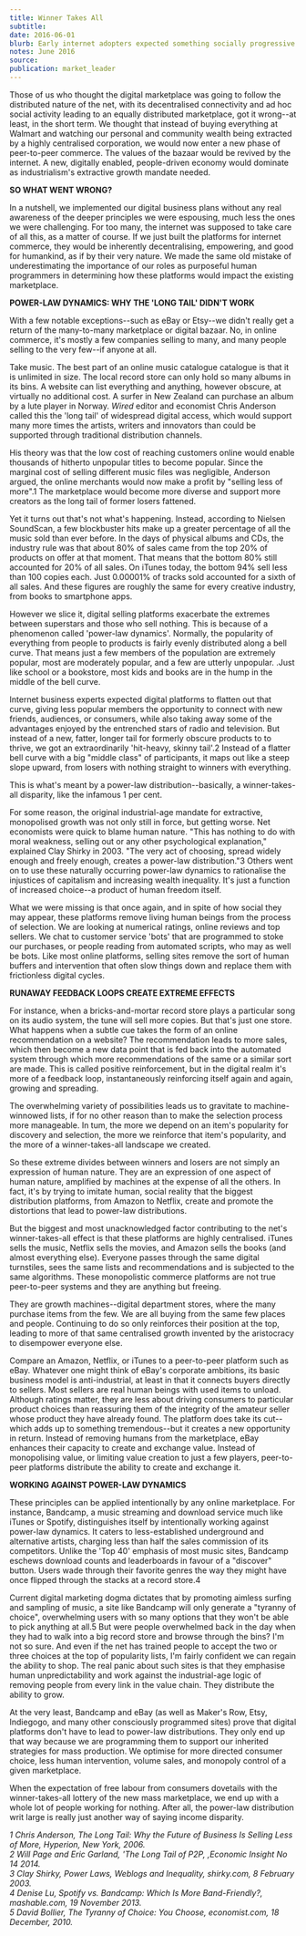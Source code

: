 ```yaml
---
title: Winner Takes All
subtitle: 
date: 2016-06-01
blurb: Early internet adopters expected something socially progressive from the internet and have become disillusioned with what has materialised. Media theorist **Douglas Rushkoff** (inventor of the term 'digital native') describes what went wrong: how the internet, which was expected to become a decentralised force, has become the opposite. Power laws and feedback loops have produced a highly centralised, winner-takes-all automated marketplace, gradually removing humans from the process
notes: June 2016
source: 
publication: market_leader
---
```


Those of us who thought the digital marketplace was going to follow the distributed nature of the net, with its decentralised connectivity and ad hoc social activity leading to an equally distributed marketplace, got it wrong--at least, in the short term. We thought that instead of buying everything at Walmart and watching our personal and community wealth being extracted by a highly centralised corporation, we would now enter a new phase of peer-to-peer commerce. The values of the bazaar would be revived by the internet. A new, digitally enabled, people-driven economy would dominate as industrialism's extractive growth mandate needed.

**SO WHAT WENT WRONG?**

In a nutshell, we implemented our digital business plans without any real awareness of the deeper principles we were espousing, much less the ones we were challenging. For too many, the internet was supposed to take care of all this, as a matter of course. If we just built the platforms for internet commerce, they would be inherently decentralising, empowering, and good for humankind, as if by their very nature. We made the same old mistake of underestimating the importance of our roles as purposeful human programmers in determining how these platforms would impact the existing marketplace.

**POWER-LAW DYNAMICS: WHY THE 'LONG TAIL' DIDN'T WORK**

With a few notable exceptions--such as eBay or Etsy--we didn't really get a return of the many-to-many marketplace or digital bazaar. No, in online commerce, it's mostly a few companies selling to many, and many people selling to the very few--if anyone at all.

Take music. The best part of an online music catalogue catalogue is that it is unlimited in size. The local record store can only hold so many albums in its bins. A website can list everything and anything, however obscure, at virtually no additional cost. A surfer in New Zealand can purchase an album by a lute player in Norway. _Wired_ editor and economist Chris Anderson called this the 'long tail' of widespread digital access, which would support many more times the artists, writers and innovators than could be supported through traditional distribution channels.

His theory was that the low cost of reaching customers online would enable thousands of hitherto unpopular titles to become popular. Since the marginal cost of selling different music files was negligible, Anderson argued, the online merchants would now make a profit by "selling less of more".1 The marketplace would become more diverse and support more creators as the long tail of former losers fattened.

Yet it turns out that's not what's happening. Instead, according to Nielsen SoundScan, a few blockbuster hits make up a greater percentage of all the music sold than ever before. In the days of physical albums and CDs, the industry rule was that about 80% of sales came from the top 20% of products on offer at that moment. That means that the bottom 80% still accounted for 20% of all sales. On iTunes today, the bottom 94% sell Iess than 100 copies each. Just 0.00001% of tracks sold accounted for a sixth of all sales. And these figures are roughly the same for every creative industry, from books to smartphone apps.

However we slice it, digital selling platforms exacerbate the extremes between superstars and those who sell nothing. This is because of a phenomenon called 'power-law dynamics'. Normally, the popularity of everything from people to products is fairly evenly distributed along a bell curve. That means just a few members of the population are extremely popular, most are moderately popular, and a few are utterly unpopular. .Just like school or a bookstore, most kids and books are in the hump in the middle of the bell curve.

Internet business experts expected digital platforms to flatten out that curve, giving less popular members the opportunity to connect with new friends, audiences, or consumers, while also taking away some of the advantages enjoyed by the entrenched stars of radio and television. But instead of a new, fatter, longer tail for formerly obscure products to to thrive, we got an extraordinarily 'hit-heavy, skinny tail'.2 Instead of a flatter bell curve with a big "middle class" of participants, it maps out like a steep slope upward, from losers with nothing straight to winners with everything.

This is what's meant by a power-law distribution--basically, a winner-takes-all disparity, like the infamous 1 per cent.

For some reason, the original industrial-age mandate for extractive, monopolised growth was not only still in force, but getting worse. Net economists were quick to blame human nature. "This has nothing to do with moral weakness, selling out or any other psychological explanation," explained Clay Shirky in 2003. "The very act of choosing, spread widely enough and freely enough, creates a power-law distribution."3 Others went on to use these naturally occurring power-law dynamics to rationalise the injustices of capitalism and increasing wealth inequality. It's just a function of increased choice--a product of human freedom itself.

What we were missing is that once again, and in spite of how social they may appear, these platforms remove living human beings from the process of selection. We are looking at numerical ratings, online reviews and top sellers. We chat to customer service 'bots' that are programmed to stoke our purchases, or people reading from automated scripts, who may as well be bots. Like most online platforms, selling sites remove the sort of human buffers and intervention that often slow things down and replace them with frictionless digital cycles.

**RUNAWAY FEEDBACK LOOPS CREATE EXTREME EFFECTS**

For instance, when a bricks-and-mortar record store plays a particular song on its audio system, the tune will sell more copies. But that's just one store. What happens when a subtle cue takes the form of an online recommendation on a website? The recommendation leads to more sales, which then become a new data point that is fed back into the automated system through which more recommendations of the same or a similar sort are made. This is called positive reinforcement, but in the digital realm it's more of a feedback loop, instantaneously reinforcing itself again and again, growing and spreading.

The overwhelming variety of possibilities leads us to gravitate to machine-winnowed lists, if for no other reason than to make the selection process more manageable. In tum, the more we depend on an item's popularity for discovery and selection, the more we reinforce that item's popularity, and the more of a winner-takes-all landscape we created.

So these extreme divides between winners and losers are not simply an expression of human nature. They are an expression of one aspect of human nature, amplified by machines at the expense of all the others. In fact, it's by trying to imitate human, social reality that the biggest distribution platforms, from Amazon to Netflix, create and promote the distortions that lead to power-law distributions.

But the biggest and most unacknowledged factor contributing to the net's winner-takes-all effect is that these platforms are highly centralised. iTunes sells the music, Netflix sells the movies, and Amazon sells the books (and almost everything else). Everyone passes through the same digital turnstiles, sees the same lists and recommendations and is subjected to the same algorithms. These monopolistic commerce platforms are not true peer-to-peer systems and they are anything but freeing.

They are growth machines--digital department stores, where the many purchase items from the few. We are all buying from the same few places and people. Continuing to do so only reinforces their position at the top, leading to more of that same centralised growth invented by the aristocracy to disempower everyone else.

Compare an Amazon, Netflix, or iTunes to a peer-to-peer platform such as eBay. Whatever one might think of eBay's corporate ambitions, its basic business model is anti-industrial, at least in that it connects buyers directly to sellers. Most seIIers are real human beings with used items to unload. Although ratings matter, they are less about driving consumers to particular product choices than reassuring them of the integrity of the amateur seller whose product they have already found. The platform does take its cut--which adds up to something tremendous--but it creates a new opportunity in return. Instead of removing humans from the marketplace, eBay enhances their capacity to create and exchange value. Instead of monopolising value, or limiting value creation to just a few players, peer-to-peer platforms distribute the ability to create and exchange it.

**WORKING AGAINST POWER-LAW DYNAMICS**

These principles can be applied intentionally by any online marketplace. For instance, Bandcamp, a music streaming and download service much like iTunes or Spotify, distinguishes itself by intentionally working against power-law dynamics. It caters to less-established underground and alternative artists, charging less than half the sales commission of its competitors. Unlike the 'Top 40' emphasis of most music sites, Bandcamp eschews download counts and leaderboards in favour of a "discover" button. Users wade through their favorite genres the way they might have once flipped through the stacks at a record store.4

Current digital marketing dogma dictates that by promoting aimless surfing and sampling of music, a site like Bandcamp will only generate a "tyranny of choice", overwhelming users with so many options that they won't be able to pick anything at all.5 But were people overwhelmed back in the day when they had to walk into a big record store and browse through the bins? I'm not so sure. And even if the net has trained people to accept the two or three choices at the top of popularity lists, I'm fairly confident we can regain the ability to shop. The real panic about such sites is that they emphasise human unpredictability and work against the industrial-age logic of removing people from every link in the value chain. They distribute the ability to grow.

At the very least, Bandcamp and eBay (as well as Maker's Row, Etsy, Indiegogo, and many other consciously programmed sites) prove that digital platforms don't have to lead to power-law distributions. They only end up that way because we are programming them to support our inherited strategies for mass production. We optimise for more directed consumer choice, less human intervention, volume sales, and monopoly control of a given marketplace.

When the expectation of free labour from consumers dovetails with the winner-takes-all lottery of the new mass marketplace, we end up with a whole lot of people working for nothing. After all, the power-law distribution writ large is really just another way of saying income disparity.

_1 Chris Anderson, The Long Tail: Why the Future of Business Is Selling Less of More, Hyperion, New York, 2006.  
2 Will Page and Eric Garland, 'The Long Tail of P2P, ,Economic Insight No 14 2014.  
3 Clay Shirky, Power Laws, Weblogs and Inequality, shirky.com, 8 February 2003.  
4 Denise Lu, Spotify vs. Bandcamp: Which Is More Band-Friendly?, mashable.com, 19 November 2013.  
5 David Bollier, The Tyranny of Choice: You Choose, economist.com, 18 December, 2010._
